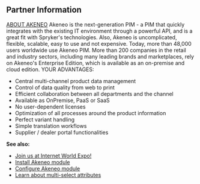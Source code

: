 ## Partner Information

[ABOUT AKENEO](https://www.akeneo.com) 
Akeneo is the next-generation PIM - a PIM that quickly integrates with the existing IT environment through a powerful API, and is a great fit with Spryker's technologies. Also, Akeneo is uncomplicated, flexible, scalable, easy to use and not expensive. Today, more than 48,000 users worldwide use Akeneo PIM. More than 200 companies in the retail and industry sectors, including many leading brands and marketplaces, rely on Akeneo's Enterprise Edition, which is available as an on-premise and cloud edition. 
YOUR ADVANTAGES:
* Central multi-channel product data management
* Control of data quality from web to print
* Efficient collaboration between all departments and the channel
* Available as OnPremise, PaaS or SaaS
* No user-dependent licenses
* Optimization of all processes around the product information
* Perfect variant handling
* Simple translation workflows
* Supplier / dealer portal functionalities 

<b>See also:</b>

* [Join us at Internet World Expo!](https://www.akeneo.com/blog/come-to-see-us-at-internet-world-expo/)
* [Install Akeneo module](akeneo-installation-configuration.htm)
* [Configure Akeneo module](akeneo-installation-configuration.htm#Global)
* [Learn about multi-select attributes](akeneo-installation-configuration.htm#Multi-se)

